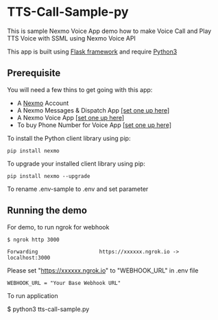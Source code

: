 # TTS-Call-Sample-py

This is sample Nexmo Voice App demo how to make Voice Call and Play TTS Voice with SSML using Nexmo Voice API

This app is built using [Flask framework](http://flask.pocoo.org/) and require [Python3](https://www.python.org/)

## Prerequisite

You will need a few thins to get going with this app: 

- A [Nexmo](https://nexmo.com) Account
- A Nexmo Messages & Dispatch App [[set one up here]](https://dashboard.nexmo.com/messages/create-application)
- A Nexmo Voice App [[set one up here]](https://dashboard.nexmo.com/voice/create-application)
- To buy Phone Number for Voice App [[set one up here]](https://dashboard.nexmo.com/buy-numbers)

To install the Python client library using pip:

    pip install nexmo

To upgrade your installed client library using pip:

    pip install nexmo --upgrade

To rename .env-sample to .env and set parameter

## Running the demo


For demo, to run ngrok for webhook

    $ ngrok http 3000

    Forwarding                    https://xxxxxx.ngrok.io -> localhost:3000
    
Please set "https://xxxxxx.ngrok.io" to "WEBHOOK_URL" in .env file

    WEBHOOK_URL = "Your Base Webhook URL"

To run application

$ python3 tts-call-sample.py


